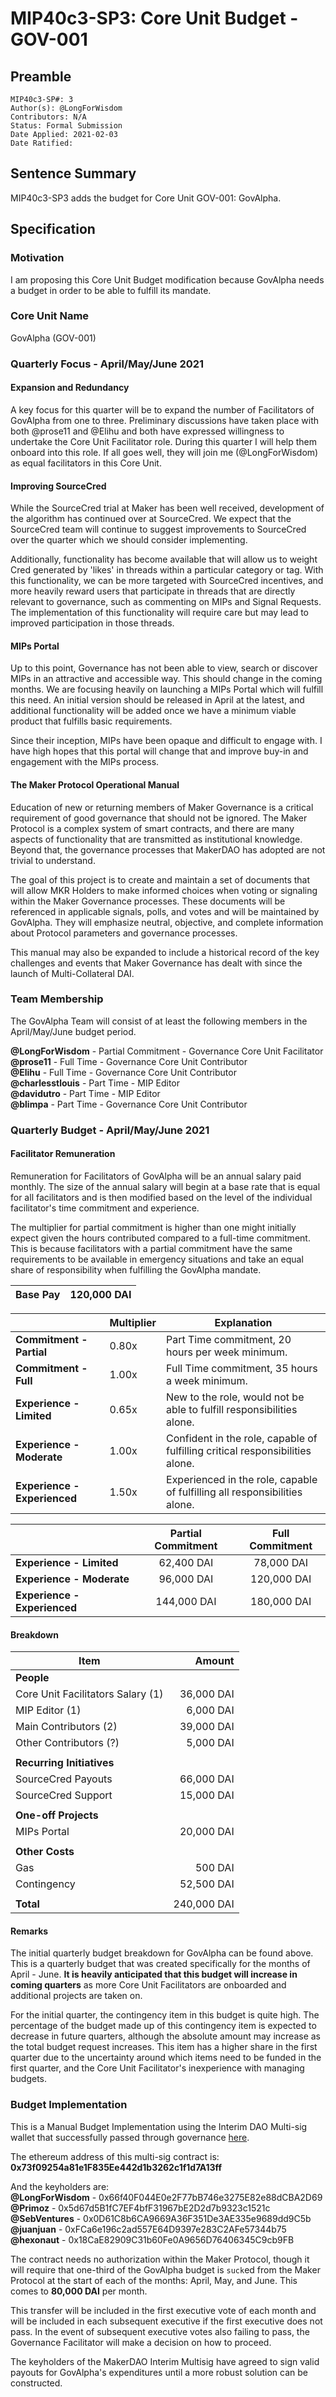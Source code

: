 # MIP40c3-SP3: Core Unit Budget - GOV-001

## Preamble

```
MIP40c3-SP#: 3
Author(s): @LongForWisdom
Contributors: N/A
Status: Formal Submission
Date Applied: 2021-02-03
Date Ratified:
```

## Sentence Summary
MIP40c3-SP3 adds the budget for Core Unit GOV-001: GovAlpha.

## Specification
    
### Motivation
I am proposing this Core Unit Budget modification because GovAlpha needs a budget in order to be able to fulfill its mandate.
    
### Core Unit Name
GovAlpha (GOV-001)

### Quarterly Focus - April/May/June 2021

#### Expansion and Redundancy

A key focus for this quarter will be to expand the number of Facilitators of GovAlpha from one to three. Preliminary discussions have taken place with both @prose11 and @Elihu and both have expressed willingness to undertake the Core Unit Facilitator role. During this quarter I will help them onboard into this role. If all goes well, they will join me (@LongForWisdom) as equal facilitators in this Core Unit.

#### Improving SourceCred

While the SourceCred trial at Maker has been well received, development of the algorithm has continued over at SourceCred. We expect that the SourceCred team will continue to suggest improvements to SourceCred over the quarter which we should consider implementing. 

Additionally, functionality has become available that will allow us to weight Cred generated by 'likes' in threads within a particular category or tag. With this functionality, we can be more targeted with SourceCred incentives, and more heavily reward users that participate in threads that are directly relevant to governance, such as commenting on MIPs and Signal Requests. The implementation of this functionality will require care but may lead to improved participation in those threads.

#### MIPs Portal

Up to this point, Governance has not been able to view, search or discover MIPs in an attractive and accessible way. This should change in the coming months. We are focusing heavily on launching a MIPs Portal which will fulfill this need. An initial version should be released in April at the latest, and additional functionality will be added once we have a minimum viable product that fulfills basic requirements.

Since their inception, MIPs have been opaque and difficult to engage with. I have high hopes that this portal will change that and improve buy-in and engagement with the MIPs process.

#### The Maker Protocol Operational Manual

Education of new or returning members of Maker Governance is a critical requirement of good governance that should not be ignored. The Maker Protocol is a complex system of smart contracts, and there are many aspects of functionality that are transmitted as institutional knowledge. Beyond that, the governance processes that MakerDAO has adopted are not trivial to understand.

The goal of this project is to create and maintain a set of documents that will allow MKR Holders to make informed choices when voting or signaling within the Maker Governance processes. These documents will be referenced in applicable signals, polls, and votes and will be maintained by GovAlpha. They will emphasize neutral, objective, and complete information about Protocol parameters and governance processes. 

This manual may also be expanded to include a historical record of the key challenges and events that Maker Governance has dealt with since the launch of Multi-Collateral DAI.

### Team Membership

The GovAlpha Team will consist of at least the following members in the April/May/June budget period.

**@LongForWisdom** - Partial Commitment - Governance Core Unit Facilitator  
**@prose11** - Full Time - Governance Core Unit Contributor  
**@Elihu** - Full Time - Governance Core Unit Contributor  
**@charlesstlouis** - Part Time -  MIP Editor  
**@davidutro** - Part Time - MIP Editor  
**@blimpa** - Part Time - Governance Core Unit Contributor  

### Quarterly Budget - April/May/June 2021

#### Facilitator Remuneration

Remuneration for Facilitators of GovAlpha will be an annual salary paid monthly. The size of the annual salary will begin at a base rate that is equal for all facilitators and is then modified based on the level of the individual facilitator's time commitment and experience.

The multiplier for partial commitment is higher than one might initially expect given the hours contributed compared to a full-time commitment. This is because facilitators with a partial commitment have the same requirements to be available in emergency situations and take an equal share of responsibility when fulfilling the GovAlpha mandate.

| Base Pay | 120,000 DAI |
|----------|---------:|

|                          | Multiplier | Explanation                                                                   |
|--------------------------|------------|-------------------------------------------------------------------------------|
| **Commitment - Partial**     |      0.80x | Part Time commitment, 20 hours per week minimum.                              |
| **Commitment - Full**        |      1.00x | Full Time commitment, 35 hours a week minimum.                                |
| **Experience - Limited**     |      0.65x | New to the role, would not be able to fulfill responsibilities alone.          |
| **Experience - Moderate**    |      1.00x | Confident in the role, capable of fulfilling critical responsibilities alone. |
| **Experience - Experienced** |      1.50x | Experienced in the role, capable of fulfilling all responsibilities alone.     |

|                          | Partial Commitment | Full Commitment |
|--------------------------|:------------------:|:---------------:|
| **Experience - Limited**     |       62,400 DAI     |      78,000 DAI   |
| **Experience - Moderate**    |       96,000 DAI     |     120,000 DAI   |
| **Experience - Experienced** |       144,000 DAI     |     180,000 DAI    |

#### Breakdown

| Item                              |   Amount |
|-----------------------------------|---------:|
| **People**                        |          |
| Core Unit Facilitators Salary (1) |  36,000 DAI |
| MIP Editor (1)                    |   6,000 DAI |
| Main Contributors (2)             |  39,000 DAI |
| Other Contributors (?)            |   5,000 DAI |
|                                   |              |
| **Recurring Initiatives**         |              |
| SourceCred Payouts                |  66,000 DAI |
| SourceCred Support                |  15,000 DAI |
|                                   |              |
| **One-off Projects**              |              |
| MIPs Portal                       |  20,000 DAI |
|                                   |              |
| **Other Costs**                   |              |
| Gas                               |     500 DAI |
| Contingency                       |  52,500 DAI |
|                                   |              |
| **Total**                         | 240,000 DAI |

#### Remarks

The initial quarterly budget breakdown for GovAlpha can be found above. This is a quarterly budget that was created specifically for the months of April - June. **It is heavily anticipated that this budget will increase in coming quarters** as more Core Unit Facilitators are onboarded and additional projects are taken on.

For the initial quarter, the contingency item in this budget is quite high. The percentage of the budget made up of this contingency item is expected to decrease in future quarters, although the absolute amount may increase as the total budget request increases. This item has a higher share in the first quarter due to the uncertainty around which items need to be funded in the first quarter, and the Core Unit Facilitator's inexperience with managing budgets.

### Budget Implementation

This is a Manual Budget Implementation using the Interim DAO Multi-sig wallet that successfully passed through governance [here](https://vote.makerdao.com/executive/onboarding-uniswap-v2-lpts-rates-updates-other-changes?network=mainnet#proposal-detail).

The ethereum address of this multi-sig contract is: **0x73f09254a81e1F835Ee442d1b3262c1f1d7A13ff**

And the keyholders are:  
**@LongForWisdom** - 0x66f40F044E0e2F77bB746e3275E82e88dCBA2D69  
**@Primoz** - 0x5d67d5B1fC7EF4bfF31967bE2D2d7b9323c1521c  
**@SebVentures** - 0x0D61C8b6CA9669A36F351De3AE335e9689dd9C5b  
**@juanjuan** - 0xFCa6e196c2ad557E64D9397e283C2AFe57344b75  
**@hexonaut** - 0x18CaE82909C31b60Fe0A9656D76406345C9cb9FB  


The contract needs no authorization within the Maker Protocol, though it will require that one-third of the GovAlpha budget is `suck`ed from the Maker Protocol at the start of each of the months: April, May, and June. This comes to **80,000 DAI** per month. 

This transfer will be included in the first executive vote of each month and will be included in each subsequent executive if the first executive does not pass. In the event of subsequent executive votes also failing to pass, the Governance Facilitator will make a decision on how to proceed.

The keyholders of the MakerDAO Interim Multisig have agreed to sign valid payouts for GovAlpha's expenditures until a more robust solution can be constructed.